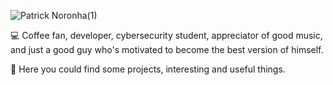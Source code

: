 <!--banner-->
![Patrick Noronha(1)](https://github.com/patricknss/patricknss/assets/78814591/be2ea233-2246-4efd-ba28-f5fb755ba474)

<!--info-->
💻 Coffee fan, developer, cybersecurity student, appreciator of good music, and just a good guy who's motivated to become the best version of himself.

📑 Here you could find some projects, interesting and useful things.
<!--info/end-->


